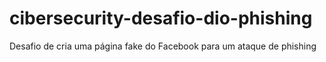 # cibersecurity-desafio-dio-phishing
Desafio de cria uma página fake do Facebook para um ataque de phishing
